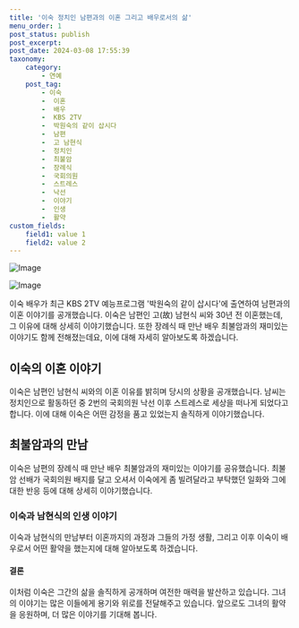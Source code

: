 ```yaml
---
title: '이숙 정치인 남편과의 이혼 그리고 배우로서의 삶'
menu_order: 1
post_status: publish
post_excerpt: 
post_date: 2024-03-08 17:55:39
taxonomy:
    category:
        - 연예
    post_tag:
        - 이숙
        -  이혼
        -  배우
        -  KBS 2TV
        -  박원숙의 같이 삽시다
        -  남편
        -  고 남현식
        -  정치인
        -  최불암
        -  장례식
        -  국회의원
        -  스트레스
        -  낙선
        -  이야기
        -  인생
        -  활약
custom_fields:
    field1: value 1
    field2: value 2
---
```


![Image](https://ssl.pstatic.net/mimgnews/image/003/2024/03/08/NISI20240308_0001496478_web_20240308064230_20240308070207664.jpg?type=w540)

![Image](https://mimgnews.pstatic.net/image/003/2024/03/08/NISI20240308_0001496476_web_20240308061516_20240308070207668.jpg?type=w540)

이숙 배우가 최근 KBS 2TV 예능프로그램 '박원숙의 같이 삽시다'에 출연하여 남편과의 이혼 이야기를 공개했습니다. 이숙은 남편인 고(故) 남현식 씨와 30년 전 이혼했는데, 그 이유에 대해 상세히 이야기했습니다. 또한 장례식 때 만난 배우 최불암과의 재미있는 이야기도 함께 전해졌는데요, 이에 대해 자세히 알아보도록 하겠습니다.
## 이숙의 이혼 이야기
이숙은 남편인 남현식 씨와의 이혼 이유를 밝히며 당시의 상황을 공개했습니다. 남씨는 정치인으로 활동하던 중 2번의 국회의원 낙선 이후 스트레스로 세상을 떠나게 되었다고 합니다. 이에 대해 이숙은 어떤 감정을 품고 있었는지 솔직하게 이야기했습니다.
## 최불암과의 만남
이숙은 남편의 장례식 때 만난 배우 최불암과의 재미있는 이야기를 공유했습니다. 최불암 선배가 국회의원 배지를 달고 오셔서 이숙에게 좀 빌려달라고 부탁했던 일화와 그에 대한 반응 등에 대해 상세히 이야기했습니다.
### 이숙과 남현식의 인생 이야기
이숙과 남현식의 만남부터 이혼까지의 과정과 그들의 가정 생활, 그리고 이후 이숙이 배우로서 어떤 활약을 했는지에 대해 알아보도록 하겠습니다.
#### 결론
이처럼 이숙은 그간의 삶을 솔직하게 공개하며 여전한 매력을 발산하고 있습니다. 그녀의 이야기는 많은 이들에게 용기와 위로를 전달해주고 있습니다. 앞으로도 그녀의 활약을 응원하며, 더 많은 이야기를 기대해 봅니다.
